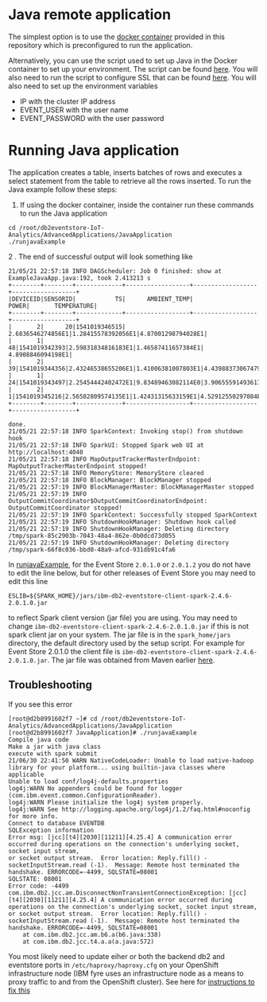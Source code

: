 # Java remote application

The simplest option is to use the [docker container](https://github.com/IBMProjectEventStore/db2eventstore-IoT-Analytics/blob/master/container) provided in this repository which is preconfigured to run the application. 

Alternatively, you can use the script used to set up Java in the Docker container to set up your environment. The script can be found [here](https://github.com/IBMProjectEventStore/db2eventstore-IoT-Analytics/blob/master/container/setup/setup-java.sh). You will also need to run the script to configure SSL that can be found [here](https://github.com/IBMProjectEventStore/db2eventstore-IoT-Analytics/blob/master/container/setup/setup-ssl.sh). You will also need to set up the environment variables
* IP with the cluster IP address
* EVENT_USER with the user name
* EVENT_PASSWORD with the user password 

# Running Java application
The application creates a table, inserts batches of rows and executes a select statement from the table to retrieve all the rows inserted. To run the Java example follow these steps:

1. If using the docker container, inside the container run these commands to run the Java application
```
cd /root/db2eventstore-IoT-Analytics/AdvancedApplications/JavaApplication
./runjavaExample
```
2 . The end of successful output will look something like
```
21/05/21 22:57:18 INFO DAGScheduler: Job 0 finished: show at ExampleJavaApp.java:192, took 2.413213 s
+--------+--------+-------------+------------------+------------------+------------------+
|DEVICEID|SENSORID|           TS|      AMBIENT_TEMP|             POWER|       TEMPERATURE|
+--------+--------+-------------+------------------+------------------+------------------+
|       2|      20|1541019346515| 2.6836546274856E1|1.28415578392056E1|4.87001298794028E1|
|       1|      48|1541019342393|2.59831834816183E1|1.46587411657384E1| 4.8908846094198E1|
|       2|      39|1541019344356|2.43246538655206E1|1.41006381007803E1|4.43988373067479E1|
|       1|      24|1541019343497|2.25454442402472E1|9.83489463082114E0|3.90655591493617E1|
|       2|       1|1541019345216|2.56582809574135E1|1.42431315633159E1|4.52912550297084E1|
+--------+--------+-------------+------------------+------------------+------------------+

done.
21/05/21 22:57:18 INFO SparkContext: Invoking stop() from shutdown hook
21/05/21 22:57:18 INFO SparkUI: Stopped Spark web UI at http://localhost:4040
21/05/21 22:57:18 INFO MapOutputTrackerMasterEndpoint: MapOutputTrackerMasterEndpoint stopped!
21/05/21 22:57:18 INFO MemoryStore: MemoryStore cleared
21/05/21 22:57:18 INFO BlockManager: BlockManager stopped
21/05/21 22:57:19 INFO BlockManagerMaster: BlockManagerMaster stopped
21/05/21 22:57:19 INFO OutputCommitCoordinator$OutputCommitCoordinatorEndpoint: OutputCommitCoordinator stopped!
21/05/21 22:57:19 INFO SparkContext: Successfully stopped SparkContext
21/05/21 22:57:19 INFO ShutdownHookManager: Shutdown hook called
21/05/21 22:57:19 INFO ShutdownHookManager: Deleting directory /tmp/spark-85c2903b-7043-48a4-862e-0b0dcd73d055
21/05/21 22:57:19 INFO ShutdownHookManager: Deleting directory /tmp/spark-66f8c036-bbd0-48a9-afcd-931db91c4fa6
```

In [runjavaExample](https://github.com/IBMProjectEventStore/db2eventstore-IoT-Analytics/blob/master/AdvancedApplications/JavaApplication/runjavaExample), for the Event Store `2.0.1.0` or `2.0.1.2` you do not have to edit the line below, but for other releases of Event Store you may need to edit this line
```
ESLIB=${SPARK_HOME}/jars/ibm-db2-eventstore-client-spark-2.4.6-2.0.1.0.jar
```
to reflect Spark client version (jar file) you are using.   You may need to change `ibm-db2-eventstore-client-spark-2.4.6-2.0.1.0.jar` if this is not spark client jar on your system. The jar file is in the `spark_home/jars` directory, the default directory used by the setup script. For example for Event Store 2.0.1.0 the client file is `ibm-db2-eventstore-client-spark-2.4.6-2.0.1.0.jar`. The jar file was obtained from Maven earlier [here](https://mvnrepository.com/artifact/com.ibm.event/ibm-db2-eventstore-client-spark-2.4.6).

## Troubleshooting
If you see this error
```
[root@d2b8991602f7 ~]# cd /root/db2eventstore-IoT-Analytics/AdvancedApplications/JavaApplication
[root@d2b8991602f7 JavaApplication]# ./runjavaExample
Compile java code
Make a jar with java class
execute with spark submit
21/06/30 22:41:50 WARN NativeCodeLoader: Unable to load native-hadoop library for your platform... using builtin-java classes where applicable
Unable to load conf/log4j-defaults.properties
log4j:WARN No appenders could be found for logger (com.ibm.event.common.ConfigurationReader).
log4j:WARN Please initialize the log4j system properly.
log4j:WARN See http://logging.apache.org/log4j/1.2/faq.html#noconfig for more info.
Connect to database EVENTDB
SQLException information
Error msg: [jcc][t4][2030][11211][4.25.4] A communication error occurred during operations on the connection's underlying socket, socket input stream, 
or socket output stream.  Error location: Reply.fill() - socketInputStream.read (-1).  Message: Remote host terminated the handshake. ERRORCODE=-4499, SQLSTATE=08001
SQLSTATE: 08001
Error code: -4499
com.ibm.db2.jcc.am.DisconnectNonTransientConnectionException: [jcc][t4][2030][11211][4.25.4] A communication error occurred during operations on the connection's underlying socket, socket input stream, 
or socket output stream.  Error location: Reply.fill() - socketInputStream.read (-1).  Message: Remote host terminated the handshake. ERRORCODE=-4499, SQLSTATE=08001
	at com.ibm.db2.jcc.am.b6.a(b6.java:338)
	at com.ibm.db2.jcc.t4.a.a(a.java:572)
  ```
  You most likely need to update eiher or both the backend db2 and eventstore ports in `/etc/haproxy/haproxy.cfg` on your OpenShift infrastructure node (IBM fyre uses an infrastructure node as a means to proxy traffic to and from the OpenShift cluster).  See here for [instructions to fix this](https://github.com/IBMProjectEventStore/db2eventstore-IoT-Analytics/tree/master/AdvancedApplications/ScalaApplication#troubleshooting)
